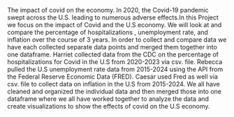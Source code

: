 The impact of covid on the economy.
In 2020, the Covid-19 pandemic swept across the U.S. leading to numerous adverse effects.In this Project we focus on the impact of Covid and the U.S economy.
We will look at and compare the percentage of hospitalizations , unemployment rate, and inflation over the course of 3 years. In order to collect and compare data we have
each collected separate data points and merged them together into one dataframe. Harriet collected data from the CDC on the percentage of hospitalizations for Covid in the
U.S from 2020-2023 via csv. file. Rebecca pulled the U.S unemployment rate data from 2015-2024 using the API from the Federal Reserve Economic Data (FRED). Caesar used Fred 
as well  via csv. file to collect data on inflation in the U.S from 2015-2024. We all have cleaned and organized the individual data and then merged those into one dataframe where we all
have worked together to analyze the data and create visualizations to show the effects of covid on the U.S economy.

